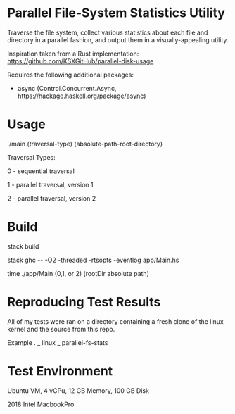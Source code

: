 # Parallel File-System Statistics Utility
Traverse the file system, collect various statistics about each file and directory in a parallel fashion, and output them in a visually-appealing utility.

Inspiration taken from a Rust implementation:
https://github.com/KSXGitHub/parallel-disk-usage

Requires the following additional packages:
- async (Control.Concurrent.Async, https://hackage.haskell.org/package/async)

# Usage
./main (traversal-type) (absolute-path-root-directory)

Traversal Types:

0 - sequential traversal

1 - parallel traversal, version 1

2 - parallel traversal, version 2


# Build
stack build

stack ghc -- -O2 -threaded -rtsopts -eventlog app/Main.hs

time ./app/Main (0,1, or 2) (rootDir absolute path)

# Reproducing Test Results
All of my tests were ran on a directory containing a fresh clone of the linux kernel and
the source from this repo.

Example
.
\_ linux
\_ parallel-fs-stats

# Test Environment
Ubuntu VM, 4 vCPu, 12 GB Memory, 100 GB Disk

2018 Intel MacbookPro

